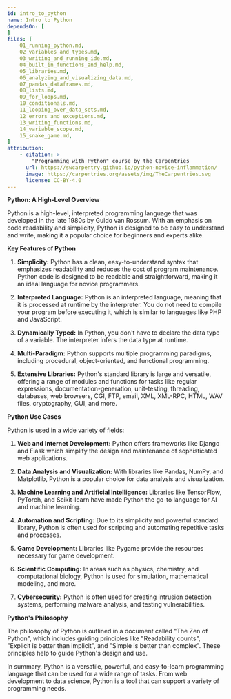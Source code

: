 ```yaml
---
id: intro_to_python
name: Intro to Python
dependsOn: [
]
files: [
    01_running_python.md,    
    02_variables_and_types.md,
    03_writing_and_running_ide.md,
    04_built_in_functions_and_help.md,
    05_libraries.md,
    06_analyzing_and_visualizing_data.md,
    07_pandas_dataframes.md,
    08_lists.md,
    09_for_loops.md,
    10_conditionals.md,
    11_looping_over_data_sets.md,
    12_errors_and_exceptions.md,
    13_writing_functions.md,
    14_variable_scope.md,
    15_snake_game.md,
]
attribution: 
    - citation: >
        "Programming with Python" course by the Carpentries
      url: https://swcarpentry.github.io/python-novice-inflammation/
      image: https://carpentries.org/assets/img/TheCarpentries.svg
      license: CC-BY-4.0
---
```


**Python: A High-Level Overview**

Python is a high-level, interpreted programming language that was developed in the late 1980s by Guido van Rossum.
With an emphasis on code readability and simplicity, Python is designed to be easy to understand and write, making it a popular choice for beginners and experts alike.

**Key Features of Python**

1. **Simplicity:** Python has a clean, easy-to-understand syntax that emphasizes readability and reduces the cost of program maintenance. Python code is designed to be readable and straightforward, making it an ideal language for novice programmers.

2. **Interpreted Language:** Python is an interpreted language, meaning that it is processed at runtime by the interpreter. You do not need to compile your program before executing it, which is similar to languages like PHP and JavaScript.

3. **Dynamically Typed:** In Python, you don't have to declare the data type of a variable. The interpreter infers the data type at runtime.

4. **Multi-Paradigm:** Python supports multiple programming paradigms, including procedural, object-oriented, and functional programming.

5. **Extensive Libraries:** Python's standard library is large and versatile, offering a range of modules and functions for tasks like regular expressions, documentation-generation, unit-testing, threading, databases, web browsers, CGI, FTP, email, XML, XML-RPC, HTML, WAV files, cryptography, GUI, and more.

**Python Use Cases**

Python is used in a wide variety of fields:

1. **Web and Internet Development:** Python offers frameworks like Django and Flask which simplify the design and maintenance of sophisticated web applications.

2. **Data Analysis and Visualization:** With libraries like Pandas, NumPy, and Matplotlib, Python is a popular choice for data analysis and visualization.

3. **Machine Learning and Artificial Intelligence:** Libraries like TensorFlow, PyTorch, and Scikit-learn have made Python the go-to language for AI and machine learning.

4. **Automation and Scripting:** Due to its simplicity and powerful standard library, Python is often used for scripting and automating repetitive tasks and processes.

5. **Game Development:** Libraries like Pygame provide the resources necessary for game development.

6. **Scientific Computing:** In areas such as physics, chemistry, and computational biology, Python is used for simulation, mathematical modeling, and more.

7. **Cybersecurity:** Python is often used for creating intrusion detection systems, performing malware analysis, and testing vulnerabilities.

**Python's Philosophy**

The philosophy of Python is outlined in a document called "The Zen of Python", which includes guiding principles like "Readability counts", "Explicit is better than implicit", and "Simple is better than complex". These principles help to guide Python's design and use.

In summary, Python is a versatile, powerful, and easy-to-learn programming language that can be used for a wide range of tasks. From web development to data science, Python is a tool that can support a variety of programming needs.
